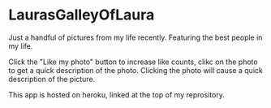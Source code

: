 # LaurasGalleyOfLaura

Just a handful of pictures from my life recently.
Featuring the best people in my life.

Click the "Like my photo" button to increase like counts, clikc on the photo to get a quick description of the photo.
Clicking the photo will cause a quick description of the picture.

This app is hosted on heroku, linked at the top of my reprository.
